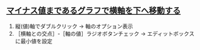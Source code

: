 ## [マイナス値まであるグラフで横軸を下へ移動する](https://hamachan.info/win8/excel/minus.html)

1. 縦(値)軸でダブルクリック → 軸のオプション表示
2. ［横軸との交点］-［軸の値］ラジオボタンチェック → エディットボックスに最小値を設定
